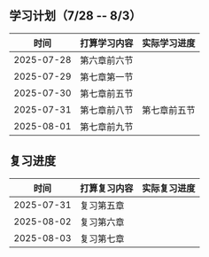 ## 学习计划（7/28 -- 8/3）
|时间|打算学习内容|实际学习进度
|--|--|--|
|2025-07-28|第六章前六节|
|2025-07-29|第七章第一节|
|2025-07-30|第七章前五节|
|2025-07-31|第七章前八节|第七章前五节
|2025-08-01|第七章前九节|

## 复习进度
|时间|打算复习内容|实际复习进度
|--|--|--|
|2025-07-31|复习第五章|
|2025-08-02|复习第六章|
|2025-08-03|复习第七章|




